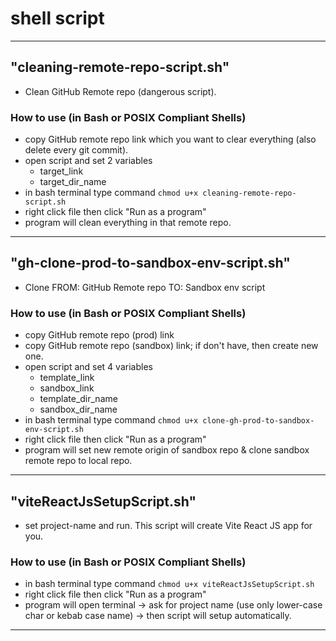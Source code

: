 # shell script
---

## "cleaning-remote-repo-script.sh"
- Clean GitHub Remote repo (dangerous script).
### How to use (in Bash or POSIX Compliant Shells)
- copy GitHub remote repo link which you want to clear everything (also delete every git commit).
- open script and set 2 variables
  - target_link
  - target_dir_name
- in bash terminal type command `chmod u+x cleaning-remote-repo-script.sh`
- right click file then click "Run as a program"
- program will clean everything in that remote repo.
---

## "gh-clone-prod-to-sandbox-env-script.sh"
- Clone FROM: GitHub Remote repo TO: Sandbox env script
### How to use (in Bash or POSIX Compliant Shells)
- copy GitHub remote repo (prod) link
- copy GitHub remote repo (sandbox) link; if don't have, then create new one.
- open script and set 4 variables
  - template_link
  - sandbox_link
  - template_dir_name
  - sandbox_dir_name
- in bash terminal type command `chmod u+x clone-gh-prod-to-sandbox-env-script.sh`
- right click file then click "Run as a program"
- program will set new remote origin of sandbox repo & clone sandbox remote repo to local repo.
---

## "viteReactJsSetupScript.sh"
- set project-name and run. This script will create Vite React JS app for you.
### How to use (in Bash or POSIX Compliant Shells)
- in bash terminal type command `chmod u+x viteReactJsSetupScript.sh`
- right click file then click "Run as a program"
- program will open terminal -> ask for project name (use only lower-case char or kebab case name) -> then script will setup automatically.
---
